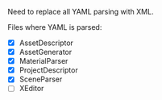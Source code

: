 Need to replace all YAML parsing with XML.

Files where YAML is parsed:

- [x] AssetDescriptor  
- [x] AssetGenerator  
- [x] MaterialParser  
- [x] ProjectDescriptor  
- [x] SceneParser  
- [ ] XEditor